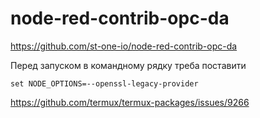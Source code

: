 # node-red-contrib-opc-da

https://github.com/st-one-io/node-red-contrib-opc-da

Перед запуском в командному рядку треба поставити 

```
set NODE_OPTIONS=--openssl-legacy-provider
```

https://github.com/termux/termux-packages/issues/9266

